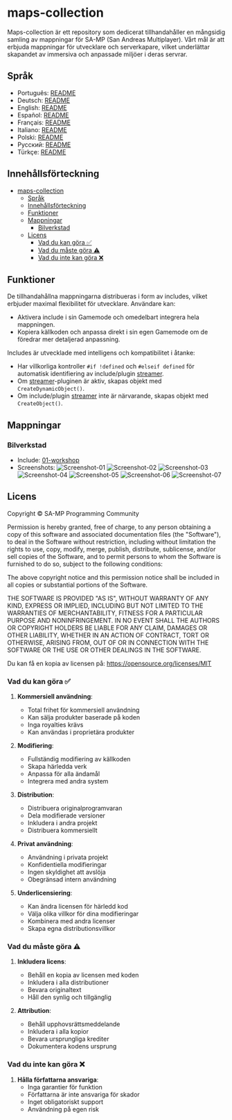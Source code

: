 # maps-collection

Maps-collection är ett repository som dedicerat tillhandahåller en mångsidig samling av mappningar för SA-MP (San Andreas Multiplayer). Vårt mål är att erbjuda mappningar för utvecklare och serverkapare, vilket underlättar skapandet av immersiva och anpassade miljöer i deras servrar.

## Språk

- Português: [README](../../)
- Deutsch: [README](../Deutsch/README.md)
- English: [README](../English/README.md)
- Español: [README](../Espanol/README.md)
- Français: [README](../Francais/README.md)
- Italiano: [README](../Italiano/README.md)
- Polski: [README](../Polski/README.md)
- Русский: [README](../Русский/README.md)
- Türkçe: [README](../Turkce/README.md)

## Innehållsförteckning

- [maps-collection](#maps-collection)
  - [Språk](#språk)
  - [Innehållsförteckning](#innehållsförteckning)
  - [Funktioner](#funktioner)
  - [Mappningar](#mappningar)
    - [Bilverkstad](#bilverkstad)
  - [Licens](#licens)
    - [Vad du kan göra ✅](#vad-du-kan-göra-)
    - [Vad du måste göra ⚠️](#vad-du-måste-göra-️)
    - [Vad du inte kan göra ❌](#vad-du-inte-kan-göra-)

## Funktioner

De tillhandahållna mappningarna distribueras i form av includes, vilket erbjuder maximal flexibilitet för utvecklare. Användare kan:

- Aktivera include i sin Gamemode och omedelbart integrera hela mappningen.
- Kopiera källkoden och anpassa direkt i sin egen Gamemode om de föredrar mer detaljerad anpassning.

Includes är utvecklade med intelligens och kompatibilitet i åtanke:

- Har villkorliga kontroller `#if !defined` och `#elseif defined` för automatisk identifiering av include/plugin [streamer](https://github.com/samp-incognito/samp-streamer-plugin).
- Om [streamer](https://github.com/samp-incognito/samp-streamer-plugin)-pluginen är aktiv, skapas objekt med `CreateDynamicObject()`.
- Om include/plugin [streamer](https://github.com/samp-incognito/samp-streamer-plugin) inte är närvarande, skapas objekt med `CreateObject()`.

## Mappningar

### Bilverkstad

- Include: [01-workshop](../../maps-sources/01-workshop.inc)
- Screenshots:
  ![Screenshot-01](../../screenshots/01-workshop/01.png)
  ![Screenshot-02](../../screenshots/01-workshop/02.png)
  ![Screenshot-03](../../screenshots/01-workshop/03.png)
  ![Screenshot-04](../../screenshots/01-workshop/04.png)
  ![Screenshot-05](../../screenshots/01-workshop/05.png)
  ![Screenshot-06](../../screenshots/01-workshop/06.png)
  ![Screenshot-07](../../screenshots/01-workshop/07.png)

## Licens

Copyright © SA-MP Programming Community

Permission is hereby granted, free of charge, to any person obtaining a copy
of this software and associated documentation files (the "Software"), to deal
in the Software without restriction, including without limitation the rights
to use, copy, modify, merge, publish, distribute, sublicense, and/or sell
copies of the Software, and to permit persons to whom the Software is
furnished to do so, subject to the following conditions:

The above copyright notice and this permission notice shall be included in all
copies or substantial portions of the Software.

THE SOFTWARE IS PROVIDED "AS IS", WITHOUT WARRANTY OF ANY KIND, EXPRESS OR
IMPLIED, INCLUDING BUT NOT LIMITED TO THE WARRANTIES OF MERCHANTABILITY,
FITNESS FOR A PARTICULAR PURPOSE AND NONINFRINGEMENT. IN NO EVENT SHALL THE
AUTHORS OR COPYRIGHT HOLDERS BE LIABLE FOR ANY CLAIM, DAMAGES OR OTHER
LIABILITY, WHETHER IN AN ACTION OF CONTRACT, TORT OR OTHERWISE, ARISING FROM,
OUT OF OR IN CONNECTION WITH THE SOFTWARE OR THE USE OR OTHER DEALINGS IN THE
SOFTWARE.

Du kan få en kopia av licensen på:
https://opensource.org/licenses/MIT

### Vad du kan göra ✅

1. **Kommersiell användning**: 
   - Total frihet för kommersiell användning
   - Kan sälja produkter baserade på koden
   - Inga royalties krävs
   - Kan användas i proprietära produkter

2. **Modifiering**: 
   - Fullständig modifiering av källkoden
   - Skapa härledda verk
   - Anpassa för alla ändamål
   - Integrera med andra system

3. **Distribution**: 
   - Distribuera originalprogramvaran
   - Dela modifierade versioner
   - Inkludera i andra projekt
   - Distribuera kommersiellt

4. **Privat användning**: 
   - Användning i privata projekt
   - Konfidentiella modifieringar
   - Ingen skyldighet att avslöja
   - Obegränsad intern användning

5. **Underlicensiering**: 
   - Kan ändra licensen för härledd kod
   - Välja olika villkor för dina modifieringar
   - Kombinera med andra licenser
   - Skapa egna distributionsvillkor

### Vad du måste göra ⚠️

1. **Inkludera licens**: 
   - Behåll en kopia av licensen med koden
   - Inkludera i alla distributioner
   - Bevara originaltext
   - Håll den synlig och tillgänglig

2. **Attribution**: 
   - Behåll upphovsrättsmeddelande
   - Inkludera i alla kopior
   - Bevara ursprungliga krediter
   - Dokumentera kodens ursprung

### Vad du inte kan göra ❌

1. **Hålla författarna ansvariga**: 
   - Inga garantier för funktion
   - Författarna är inte ansvariga för skador
   - Inget obligatoriskt support
   - Användning på egen risk